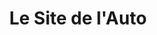 ---
title: "Le Site de l'Auto"
url: /villenave-dornon/le-site-de-lauto-avenue-roger-lapebie/
shop: Autohaus
---